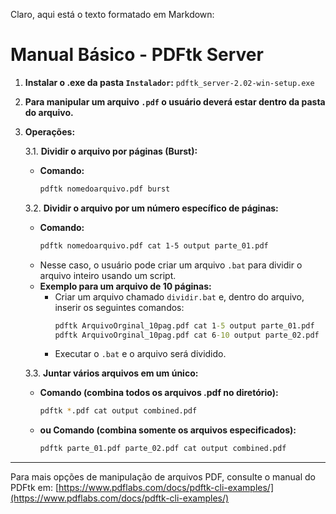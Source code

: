 Claro, aqui está o texto formatado em Markdown:

# Manual Básico - PDFtk Server

1.  **Instalar o .exe da pasta `Instalador`:**
    `pdftk_server-2.02-win-setup.exe`

2.  **Para manipular um arquivo `.pdf` o usuário deverá estar dentro da pasta do arquivo.**

3.  **Operações:**

    3.1. **Dividir o arquivo por páginas (Burst):**

      * **Comando:**
        ```bash
        pdftk nomedoarquivo.pdf burst
        ```

    3.2. **Dividir o arquivo por um número específico de páginas:**

      * **Comando:**
        ```bash
        pdftk nomedoarquivo.pdf cat 1-5 output parte_01.pdf
        ```
      * Nesse caso, o usuário pode criar um arquivo `.bat` para dividir o arquivo inteiro usando um script.
      * **Exemplo para um arquivo de 10 páginas:**
          * Criar um arquivo chamado `dividir.bat` e, dentro do arquivo, inserir os seguintes comandos:
            ```bat
            pdftk ArquivoOrginal_10pag.pdf cat 1-5 output parte_01.pdf
            pdftk ArquivoOrginal_10pag.pdf cat 6-10 output parte_02.pdf
            ```
          * Executar o `.bat` e o arquivo será dividido.

    3.3. **Juntar vários arquivos em um único:**

      * **Comando (combina todos os arquivos .pdf no diretório):**
        ```bash
        pdftk *.pdf cat output combined.pdf
        ```
      * **ou Comando (combina somente os arquivos especificados):**
        ```bash
        pdftk parte_01.pdf parte_02.pdf cat output combined.pdf
        ```

-----

Para mais opções de manipulação de arquivos PDF, consulte o manual do PDFtk em:
[https://www.pdflabs.com/docs/pdftk-cli-examples/](https://www.pdflabs.com/docs/pdftk-cli-examples/)
